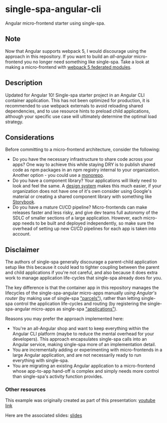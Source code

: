 
# single-spa-angular-cli
Angular micro-frontend starter using single-spa.

## Note
Now that Angular supports webpack 5, I would discourage using the approach in this repository. If you want to build an _all-angular_ micro-frontend you no longer need something like single-spa. Take a look at making a micro-frontend with [webpack 5 federated modules](https://www.angulararchitects.io/en/aktuelles/the-microfrontend-revolution-part-2-module-federation-with-angular/). 

## Description
Updated for Angular 10!
Single-spa starter project in an Angular CLI container application. This has not been optimized for production, it is recommended to use webpack externals to avoid reloading shared dependencies, and to use resource hints to preload child applications, although your specific use case will ultimately determine the optimal load strategy.

  

## Considerations
Before committing to a micro-frontend architecture, consider the following:
- Do you have the necessary infrastructure to share code across your apps? One way to achieve this while staying DRY is to publish shared code as npm packages in an npm registry internal to your organization. Another option - you could use a [monorepo](https://nx.dev/angular).
- Do you have a component library? Your applications will likely need to look and feel the same. A [design system](https://www.invisionapp.com/inside-design/guide-to-design-systems/) makes this much easier, if your organization does not have one of it's own consider using Google's material or creating a shared component library with something like [Storybook](https://storybook.js.org/).
- Do you have a mature CI/CD pipeline? Micro-frontends can make releases faster and less risky, and give dev teams full autonomy of the SDLC of smaller sections of a large application. However, each micro-app needs to be built and deployed independently, so make sure the overhead of setting up new CI/CD pipelines for each app is taken into account.

## Disclaimer
The authors of single-spa generally discourage a parent-child application setup like this because it could lead to tighter coupling between the parent and child applications if you're not careful, and also because it does extra work to manage application life-cycles that single-spa already does for you. 
  
  The key difference is that the container app in this repository manages the lifecycles of the single-spa-angular micro-apps manually _using Angular's router_ (by making use of single-spa ["parcels"](https://single-spa.js.org/docs/parcels-overview)), rather than letting single-spa control the application life-cycles and routing (by registering the single-spa-angular micro-apps as single-spa ["applications"](https://single-spa.js.org/docs/building-applications)).

 Reasons you may prefer the approach implemented here:
- You're an all-Angular shop and want to keep everything within the Angular CLI platform (maybe to reduce the mental overhead for your developers). This approach encapsulates single-spa calls into an Angular service, making single-spa more of an implementation detail. 
- You are incrementally adding or experimenting with micro-frontends in a large Angular application, and are not necessarily ready to run everything with single-spa.
- You are migrating an existing Angular application to a micro-frontend whose app-to-app hand-off is complex and simply needs more control than single-spa's activity function provides.
  

### Other resources

This example was originally created as part of this presentation: [youtube link](https://www.youtube.com/watch?v=GALSD2U7HOI&feature=youtu.be)

  
  

Here are the associated slides: [slides](https://docs.google.com/presentation/d/18zoaEm3PqQ6DgbcJNYh_Ho6EnO75AnRw5PKz3HlXI7Y/edit?usp=sharing)
